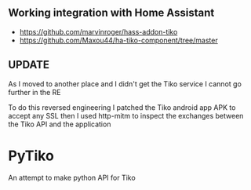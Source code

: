 ## Working integration with Home Assistant
* https://github.com/marvinroger/hass-addon-tiko
* https://github.com/Maxou44/ha-tiko-component/tree/master
  
## UPDATE
As I moved to another place and I didn't get the Tiko service I cannot go further in the RE

To do this reversed engineering I patched the Tiko android app APK to accept any SSL then I used http-mitm to inspect the exchanges between the Tiko API and the application


# PyTiko
 An attempt to make python API for Tiko 

